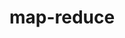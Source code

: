 <!--
 * @Author: shgopher shgopher@gmail.com
 * @Date: 2023-04-01 04:27:56
 * @LastEditors: shgopher shgopher@gmail.com
 * @LastEditTime: 2023-04-01 04:28:09
 * @FilePath: /GOFamily/基础/函数方法/1.md
 * @Description: 
 * 
 * Copyright (c) 2023 by shgopher, All Rights Reserved. 
-->
# map-reduce